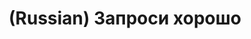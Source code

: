 ---
layout: default
category: mega
lang: en
title: (Russian) Запроси хорошо
slug: search-research
tags: anime apple esquire information stuff 
postid: 237
translated: no
---